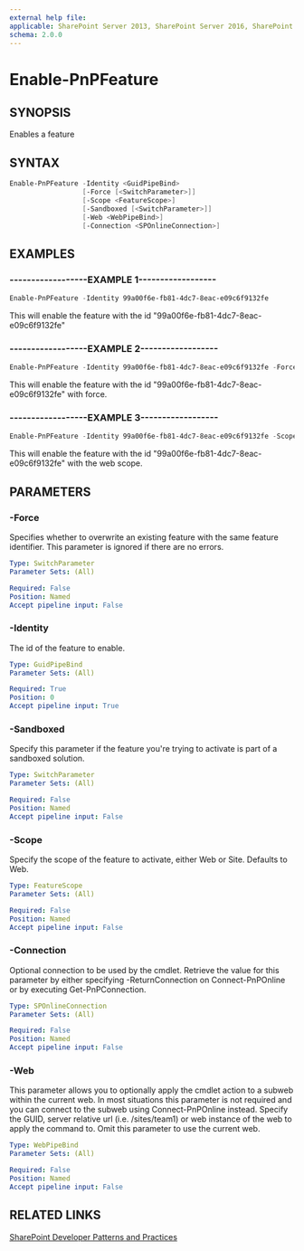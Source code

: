 ```yaml
---
external help file:
applicable: SharePoint Server 2013, SharePoint Server 2016, SharePoint Online
schema: 2.0.0
---
```

# Enable-PnPFeature

## SYNOPSIS
Enables a feature

## SYNTAX 

```powershell
Enable-PnPFeature -Identity <GuidPipeBind>
                  [-Force [<SwitchParameter>]]
                  [-Scope <FeatureScope>]
                  [-Sandboxed [<SwitchParameter>]]
                  [-Web <WebPipeBind>]
                  [-Connection <SPOnlineConnection>]
```

## EXAMPLES

### ------------------EXAMPLE 1------------------
```powershell
Enable-PnPFeature -Identity 99a00f6e-fb81-4dc7-8eac-e09c6f9132fe
```

This will enable the feature with the id "99a00f6e-fb81-4dc7-8eac-e09c6f9132fe"

### ------------------EXAMPLE 2------------------
```powershell
Enable-PnPFeature -Identity 99a00f6e-fb81-4dc7-8eac-e09c6f9132fe -Force
```

This will enable the feature with the id "99a00f6e-fb81-4dc7-8eac-e09c6f9132fe" with force.

### ------------------EXAMPLE 3------------------
```powershell
Enable-PnPFeature -Identity 99a00f6e-fb81-4dc7-8eac-e09c6f9132fe -Scope Web
```

This will enable the feature with the id "99a00f6e-fb81-4dc7-8eac-e09c6f9132fe" with the web scope.

## PARAMETERS

### -Force
Specifies whether to overwrite an existing feature with the same feature identifier. This parameter is ignored if there are no errors.

```yaml
Type: SwitchParameter
Parameter Sets: (All)

Required: False
Position: Named
Accept pipeline input: False
```

### -Identity
The id of the feature to enable.

```yaml
Type: GuidPipeBind
Parameter Sets: (All)

Required: True
Position: 0
Accept pipeline input: True
```

### -Sandboxed
Specify this parameter if the feature you're trying to activate is part of a sandboxed solution.

```yaml
Type: SwitchParameter
Parameter Sets: (All)

Required: False
Position: Named
Accept pipeline input: False
```

### -Scope
Specify the scope of the feature to activate, either Web or Site. Defaults to Web.

```yaml
Type: FeatureScope
Parameter Sets: (All)

Required: False
Position: Named
Accept pipeline input: False
```

### -Connection
Optional connection to be used by the cmdlet. Retrieve the value for this parameter by either specifying -ReturnConnection on Connect-PnPOnline or by executing Get-PnPConnection.

```yaml
Type: SPOnlineConnection
Parameter Sets: (All)

Required: False
Position: Named
Accept pipeline input: False
```

### -Web
This parameter allows you to optionally apply the cmdlet action to a subweb within the current web. In most situations this parameter is not required and you can connect to the subweb using Connect-PnPOnline instead. Specify the GUID, server relative url (i.e. /sites/team1) or web instance of the web to apply the command to. Omit this parameter to use the current web.

```yaml
Type: WebPipeBind
Parameter Sets: (All)

Required: False
Position: Named
Accept pipeline input: False
```

## RELATED LINKS

[SharePoint Developer Patterns and Practices](http://aka.ms/sppnp)